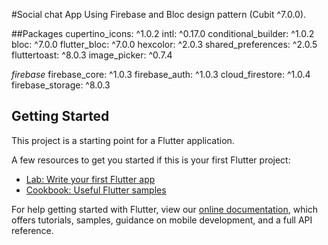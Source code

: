#Social chat App
Using Firebase and Bloc design pattern (Cubit ^7.0.0).

##Packages
 cupertino_icons: ^1.0.2
  intl: ^0.17.0
  conditional_builder: ^1.0.2
  bloc: ^7.0.0
  flutter_bloc: ^7.0.0
  hexcolor: ^2.0.3
  shared_preferences: ^2.0.5
  fluttertoast: ^8.0.3
  image_picker: ^0.7.4

  *firebase*
  firebase_core: ^1.0.3
  firebase_auth: ^1.0.3
  cloud_firestore: ^1.0.4
  firebase_storage: ^8.0.3

## Getting Started

This project is a starting point for a Flutter application.

A few resources to get you started if this is your first Flutter project:

- [Lab: Write your first Flutter app](https://flutter.dev/docs/get-started/codelab)
- [Cookbook: Useful Flutter samples](https://flutter.dev/docs/cookbook)

For help getting started with Flutter, view our
[online documentation](https://flutter.dev/docs), which offers tutorials,
samples, guidance on mobile development, and a full API reference.

